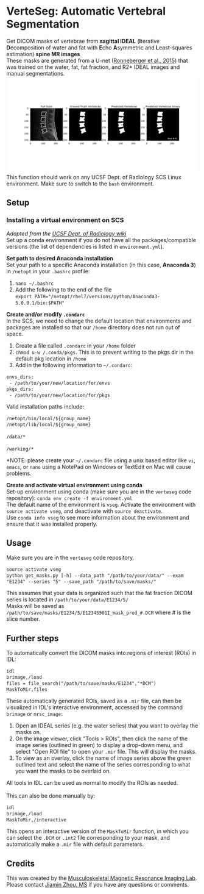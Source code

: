 # VerteSeg: Automatic Vertebral Segmentation

Get DICOM masks of vertebrae from **sagittal IDEAL** (**I**terative **D**ecomposition of water and fat with **E**cho **A**symmetric and **L**east-squares estimation) **spine MR images**<br />
These masks are generated from a U-net ([Ronneberger et al., 2015](https://arxiv.org/abs/1505.04597)) that was trained on the water, fat, fat fraction, and R2* IDEAL images and manual segmentations.
![alt text](imgs/example-1.png)
This function should work on any UCSF Dept. of Radiology SCS Linux environment.
Make sure to switch to the `bash` environment.

## Setup
### Installing a virtual environment on SCS
*Adapted from the [UCSF Dept. of Radiology wiki](https://wiki.radiology.ucsf.edu/bin/view/SCS/Tutorials/PythonIntro/)*<br />
Set up a conda environment if you do not have all the packages/compatible versions (the list of dependencies is listed in `environment.yml`).<br />

**Set path to desired Anaconda installation**<br />
Set your path to a specific Anaconda installation (in this case, **Anaconda 3**) in `/netopt` in your `.bashrc` profile:
1.  `nano ~/.bashrc`<br />
2.  Add the following to the end of the file<br />`export PATH="/netopt/rhel7/versions/python/Anaconda3-5.0.0.1/bin:$PATH"`<br />

**Create and/or modify `.condarc`**<br />
In the SCS, we need to change the default location that environments and packages are installed so that our `/home` directory does not run out of space.
1.  Create a file called `.condarc` in your `/home` folder<br />
2.  `chmod u-w /.conda/pkgs`. This is to prevent writing to the pkgs dir in the default pkg location in `/home` <br />
3.  Add in the following information to `~/.condarc`:<br /> 
```
envs_dirs:
 - /path/to/your/new/location/for/envs
pkgs_dirs:
 - /path/to/your/new/location/for/pkgs
```
Valid installation paths include:
```
/netopt/bin/local/${group_name}
/netopt/lib/local/${group_name}

/data/*

/working/*
```
*NOTE: please create your `~/.condarc` file using a unix based editor like `vi`, `emacs`, or `nano` using a NotePad on Windows or TextEdit on Mac will cause problems.

**Create and activate virtual environment using conda**<br />
Set-up environment using conda (make sure you are in the `verteseg` code repository):
`conda env create -f environment.yml`<br />
The default name of the environment is `vseg`. Activate the environment with `source activate vseg`, and deactivate with `source deactivate`.<br />
Use `conda info vseg` to see more information about the environment and ensure that it was installed properly.

## Usage

Make sure you are in the `verteseg` code repository.
```
source activate vseg
python get_masks.py [-h] --data_path "/path/to/your/data/" --exam "E1234" --series "5" --save_path "/path/to/save/masks/"
```
This assumes that your data is organized such that the fat fraction DICOM series is located in `/path/to/your/data/E1234/5/`<br />
Masks will be saved as `/path/to/save/masks/E1234/5/E1234S501I_mask_pred_#.DCM` where # is the slice number.

## Further steps

To automatically convert the DICOM masks into regions of interest (ROIs) in IDL:
```
idl
brimage,/load
files = file_search("/path/to/save/masks/E1234","*DCM")
MaskToMir,files
```
These automatically generated ROIs, saved as a `.mir` file, can then be visualized in IDL's interactive environment,
accessed by the command `brimage` or `mrsc_image`:
1. Open an IDEAL series (e.g. the water series) that you want to overlay the masks on.
2. On the image viewer, click "Tools > ROIs", then click the name of the image series (outlined in green) to display a drop-down menu, 
and select "Open ROI file" to open your `.mir` file. This will display the masks.
3. To view as an overlay, click the name of image series above the green outlined text and select the name of the series 
corresponding to what you want the masks to be overlaid on.

All tools in IDL can be used as normal to modify the ROIs as needed.
<br /><br />
This can also be done manually by:
```
idl
brimage,/load
MaskToMir,/interactive
```
This opens an interactive version of the `MaskToMir` function, in which you can select the `.DCM` or `.int2` file corresponding to your mask, and 
automatically make a `.mir` file with default parameters.

## Credits

This was created by the [Musculoskeletal Magnetic Resonance Imaging Lab](https://profiles.ucsf.edu/roland.krug).<br />
Please contact [Jiamin Zhou, MS](https://profiles.ucsf.edu/jiamin.zhou) if you have any questions or comments.